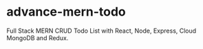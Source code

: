 # advance-mern-todo
Full Stack MERN CRUD Todo List with React, Node, Express, Cloud MongoDB and Redux.
